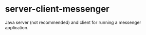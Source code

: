 # server-client-messenger
Java server (not recommended) and client for running a messenger application. 
